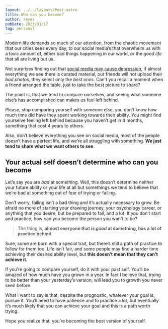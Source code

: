 ```yaml
---
layout: ../../layouts/Post.astro
title: Who can you become?
author: reyes
pubDate: 2023/01/17
tag: personal
---
```


Modern life demands so much of our attention, from the chaotic movement that our cities sees every day, to our social media’s that overwhelm us with a toxic amount of, either bad things happening in our world, or the _good life_ that all are living but us.

Not surprises finding out that [social media may cause depression](https://www.healthline.com/health-news/social-media-use-increases-depression-and-loneliness), if almost everything we see there is curated material, our friends will not upload their _bad photos_, they select only the _best ones_. Can't you recall a moment when a friend arranged the table, just to take the best picture to share?

The point is, that we tend to compare ourselves, and seeing what someone else’s has accomplished can makes us feel left behind.

Please, stop comparing yourself with someone else, you don’t know how much time did have they spent working towards their ability. You might find yourselve feeling left behind because you haven’t get in 4 months, something that cost 4 years to others.

Also, don’t believe everything you see on social media, most of the people doesn’t have a perfect life, and we’re all struggling with something. **We just tend to share what we want others to see**.

## Your actual self doesn’t determine who can you become

Let’s say you are _bad_ at something. Well, this doesn’t determine neither your future ability or your life at all but somethings we tend to believe that we’re bad at something out of fear of trying or failing.

Don’t worry, failing isn’t a bad thing and it’s actually necessary to grow. Be afraid no more of starting your drawing journey, your psychology career, or anything that you desire, but be prepared to fail, and a lot. If you don’t start and practice, how can you become the person you wan’t to be?

> The thing is, **almost everyone that is _good_ at something, has a lot of practice behind**.

Sure, some are born with a special trait, but there’s still a path of practice to follow for them too. Life isn’t fair, and some people may find a harder time achieving their desired ability level, but **this doesn’t mean that they can’t achieve it**.

If you’re going to compare yourself, do it with your past self. You’ll be amazed of how much have you grown in a year. In fact I believe that, trying to be better than your yesterday’s version, will lead you to growth you never seen before.

What I want to say is that, despite the prognostic, whatever your goal is, pursue it. You’ll need to have patience and to practice a lot, but eventually it’s much likely that you can achieve your goal and this is a path worth trying.

Hope you realize that, you’re becoming the best version of yourself.
